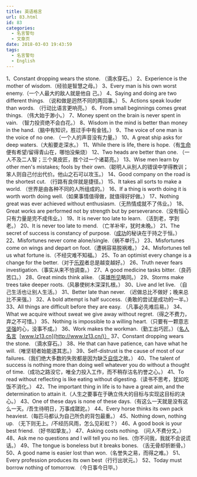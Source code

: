 ```yaml
---
title: 英语格言
url: 83.html
id: 83
categories:
  - 名言警句
  - 文章页
date: 2018-03-03 19:43:59
tags:
  - 名言警句
  - English
---
```


1、Constant dropping wears the stone. （滴水穿石。） 2、Experience is the mother of wisdom.（经验是智慧之母。） 3、Every man is his own worst enemy.（一个人最大的敌人就是他自 己。） 4、Saying and doing are two different things. （说和做是迥然不同的两回事。） 5、Actions speak louder than words. （行动比语言更响亮。） 6、From small beginnings comes great things. （伟大始于渺小。） 7、Money spent on the brain is never spent in vain. （智力投资绝不会白花。） 8、Wisdom in the mind is better than money in the hand.（脑中有知识，胜过手中有金钱。） 9、The voice of one man is the voice of no one. （一个人的声音没有力量。） 10、A great ship asks for deep waters.（大船要走深水。） 11、While there is life, there is hope.（有[生命](http://www.lz13.cn/mingrenmingyan/8609.html)便有希望/留得青山在，哪怕没柴烧） 12、Two heads are better than one. （一人不及二人智；三个臭皮匠，胜个过一个诸葛亮。） 13、Wise men learn by other men's mistakes; fools by their own.（聪明人从别人的错误中学得教训；笨人则自己付出代价。他山之石可以攻玉。） 14、Good company on the road is the shortest cut. （行路有良伴就是捷径。） 15、It takes all sorts to make a world. （世界是由各种不同的人所组成的。） 16、If a thing is worth doing it is worth worth doing well.（如果事情值得做，就值得好好做。） 17、Nothing great was ever achieved without enthusiasm.（无热情成就不了伟业。） 18、Great works are performed not by strength but by perseverance.（没有恒心只有力量是完不成伟业。） 19、It is never too late to learn. （活到老，学到老。） 20、It is never too late to mend. （亡羊补牢，犹时未晚。） 21、The secret of success is constancy of purpose.（[成功](http://www.lz13.cn/lizhimingyan/3859.html)的秘诀在于持之于恒。） 22、Misfortunes never come alone/single.（祸不单行。） 23、Misfortunes come on wings and depart on foot.（遭祸容易脱祸难。） 24、Misfortunes tell us what fortune is.（不经灾难不知福。） 25、To an optimist every change is a change for the better.（对于[乐观](http://www.lz13.cn/lizhimingyan/3591.html)者总是越变越好。） 26、Truth never fears investigation.（事实从来不怕调查。） 27、A good medicine tasks bitter.（良药苦口。） 28、Great minds think alike. （英雄[所见](http://www.lz13.cn/shiju/40679.html)略同。） 29、Storms make trees take deeper roots.（风暴使树木深深扎根。） 30、Live and let live. （自己生活也让别人生活。） 31、Better late than never. （迟做总比不做好；晚来总比不来强。） 32、A bold attempt is half success.（勇敢的尝试是成功的一半。） 33、All things are difficult before they are easy. （凡事必先难后易。） 34、What we acquire without sweat we give away without regret.（得之不费力，弃之不可惜。） 35、Nothing is impossible to a willing heart.（只要有一颗意志[坚强](http://www.lz13.cn/mingrenmingyan/8754.html)的心，没事不成。） 36、Work makes the workman.（勤工出巧匠。）（[名人名言](http://www.lz13.cn/)  [www.lz13.cn](http://www.lz13.cn/)） 37、Constant dropping wears the stone. （滴水穿石。） 38、He that can have patience, can have what he will.（唯坚韧者始能遂其志。） 39、Self-distrust is the cause of most of our failures.（我们绝大多数的失败都是因为缺乏[自信](http://www.lz13.cn/lizhimingyan/3550.html)之故。） 40、The talent of success is nothing more than doing well whatever you do without a thought of time.（成功之路没它，唯全力投入工作，而不稍存沽名钓誉之心。） 41、To read without reflecting is like eating without digesting.（读书不思考，犹如吃饭不消化。） 42、The important thing in life is to have a great aim, and the determination to attain it.（人生之要事在于确立伟大的目标与实现这目标的决心。） 43、One of these days is none of these days.（有这么一天就是没有这么一天。/吾生待明日，万事成蹉跎。） 44、Every horse thinks its own pack heaviest.（每匹马都认为自己所负的背包最重。） 45、Nothing down, nothing up. （无下则无上。/不经历风雨，怎么见彩虹？） 46、A good book is your best friend. （好书如挚友。） 47、Asking costs nothing. （问人不费分文。） 48、Ask me no questions and I will tell you no lies.（你不问我，我就不会说谎话。） 49、The tongue is boneless but it breaks bones. （舌无骨却折断骨。） 50、A good name is easier lost than won.（名誉失之易，而得之难。） 51、Every profession produces its own best（行行出状元。） 52、Today must borrow nothing of tomorrow. （今日事今日毕。）